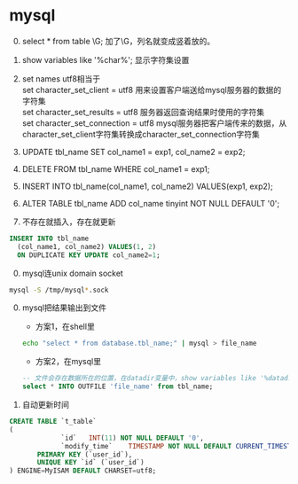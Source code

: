 # mysql

0. select * from table \G; 加了\G，列名就变成竖着放的。

0. show variables like '%char%'; 显示字符集设置

0. set names utf8相当于 <br>
  set character_set_client = utf8 用来设置客户端送给mysql服务器的数据的字符集 <br>
  set character_set_results = utf8 服务器返回查询结果时使用的字符集 <br>
  set character_set_connection = utf8 mysql服务器把客户端传来的数据，从character_set_client字符集转换成character_set_connection字符集

0. UPDATE tbl_name SET col_name1 = exp1, col_name2 = exp2;

0. DELETE FROM tbl_name WHERE col_name1 = exp1;

0. INSERT INTO tbl_name(col_name1, col_name2) VALUES(exp1, exp2);

0. ALTER TABLE tbl_name ADD col_name tinyint NOT NULL DEFAULT '0';

0. 不存在就插入，存在就更新
```sql
INSERT INTO tbl_name
  (col_name1, col_name2) VALUES(1, 2)
  ON DUPLICATE KEY UPDATE col_name2=1;
```


0. mysql连unix domain socket
```sh
mysql -S /tmp/mysql*.sock
```

0. mysql把结果输出到文件
    * 方案1，在shell里
    ```sh
    echo "select * from database.tbl_name;" | mysql > file_name
    ```

    * 方案2，在mysql里
    ```sql
    -- 文件会存在数据所在的位置，在datadir变量中，show variables like '%datadir%'可以看到，在/etc/my.conf里的datadir可配置
    select * INTO OUTFILE 'file_name' from tbl_name;
    ```

0. 自动更新时间
```sql
CREATE TABLE `t_table`
(
             `id`   INT(11) NOT NULL DEFAULT '0',
             `modify_time`    TIMESTAMP NOT NULL DEFAULT CURRENT_TIMESTAMP ON UPDATE CURRENT_TIMESTAMP,
       PRIMARY KEY (`user_id`),
       UNIQUE KEY `id` (`user_id`)
) ENGINE=MyISAM DEFAULT CHARSET=utf8;

```
